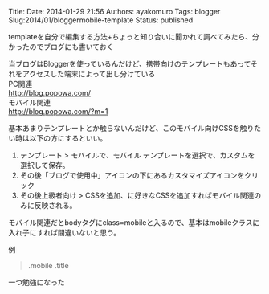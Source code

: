 Title: 
Date: 2014-01-29 21:56
Authors: ayakomuro
Tags:  blogger
Slug:2014/01/bloggermobile-template
Status: published


templateを自分で編集する方法+ちょっと知り合いに聞かれて調べてみたら、分かったのでブログにも書いておく

当ブログはBloggerを使っているんだけど、携帯向けのテンプレートもあってそれをアクセスした端末によって出し分けている  
PC関連  
<http://blog.popowa.com/>  
モバイル関連  
<http://blog.popowa.com/?m=1>

基本あまりテンプレートとか触らないんだけど、このモバイル向けCSSを触りたい時は以下の方にするといい。

1.  テンプレート \> モバイルで、モバイル
    テンプレートを選択で、カスタムを選択して保存。
2.  その後「ブログで使用中」アイコンの下にあるカスタマイズアイコンをクリック
3.  その後上級者向け \>
    CSSを追加、に好きなCSSを追加すればモバイル関連のみに反映される。

モバイル関連だとbodyタグにclass=mobileと入るので、基本はmobileクラスに入れ子にすれば間違いないと思う。

例  

> .mobile .title 

一つ勉強になった
